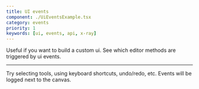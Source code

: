 ```yaml
---
title: UI events
component: ./UiEventsExample.tsx
category: events
priority: 1
keywords: [ui, events, api, x-ray]
---
```


Useful if you want to build a custom ui. See which editor methods are triggered by ui events.

---

Try selecting tools, using keyboard shortcuts, undo/redo, etc. Events will be logged next to the canvas.
